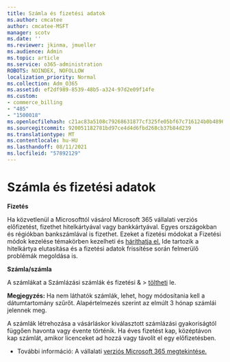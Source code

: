 ```yaml
---
title: Számla és fizetési adatok
ms.author: cmcatee
author: cmcatee-MSFT
manager: scotv
ms.date: ''
ms.reviewer: jkinma, jmueller
ms.audience: Admin
ms.topic: article
ms.service: o365-administration
ROBOTS: NOINDEX, NOFOLLOW
localization_priority: Normal
ms.collection: Adm_O365
ms.assetid: ef2df989-8539-48b5-a324-97d2e09f14fe
ms.custom:
- commerce_billing
- "485"
- "1500018"
ms.openlocfilehash: c21ac83a5108c79268631877cf325fe05bf67c716124b0b4896665395c03178b
ms.sourcegitcommit: 920051182781bd97ce4d4d6fbd268cb37b84d239
ms.translationtype: MT
ms.contentlocale: hu-HU
ms.lasthandoff: 08/11/2021
ms.locfileid: "57892129"
---
```

# <a name="invoice-and-payment-information"></a>Számla és fizetési adatok

**Fizetés**

Ha közvetlenül a Microsofttól vásárol Microsoft 365 vállalati verziós előfizetést, fizethet hitelkártyával vagy bankkártyával.  Egyes országokban és régiókban bankszámlával is fizethet.  Ezeket a fizetési módokat a Fizetési módok kezelése témakörben kezelheti és [háríthatja el.](https://docs.microsoft.com/microsoft-365/commerce/billing-and-payments/manage-payment-methods) Ide tartozik a hitelkártya elutasítása és a fizetési adatok frissítése során felmerülő problémák megoldása is.

**Számla/számla**

A számlákat a Számlázási számlák és fizetési &  >  [töltheti](https://go.microsoft.com/fwlink/p/?linkid=848039) le.  

**Megjegyzés:** Ha nem láthatók számlák, lehet, hogy módosítania kell a dátumtartomány szűrőt.  Alapértelmezés szerint az elmúlt 3 hónap számlái jelennek meg.

A számlák létrehozása a vásárláskor kiválasztott számlázási gyakoriságtól függően havonta vagy évente történik.  Ha éves fizetést kap, középtávon kap számlát, amikor licenceket ad hozzá vagy távolít el egy előfizetésben.

- További információ: A vállalati [verziós Microsoft 365 megtekintése.](https://docs.microsoft.com/microsoft-365/commerce/billing-and-payments/understand-your-invoice2)